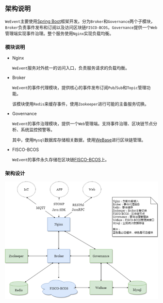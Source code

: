 ## 架构说明

`WeEvent`主要使用[Spring Boot](https://spring.io/projects/spring-boot)框架开发。分为`Broker`和`Governance`两个子模块，`Broker`负责事件发布和订阅以及访问区块链`FISCO-BCOS`，`Governance`提供一个`Web`管理端实现事件治理。整个服务使用`Nginx`实现负载均衡。

### 模块说明

- Nginx

  `WeEvent`服务对外统一的访问入口，负责服务请求的负载均衡。

- Broker

  `WeEvent`的事件代理模块，提供核心的事件发布订阅`Pub`/`Sub`和`Topic`管理功能。

  该模块使用`Redis`来缓存事件，使用`Zookeeper`进行可能的主备服务切换。

- Governance

  `WeEvent`的事件治理模块，提供一个`Web`管理端。支持事件治理、区块链节点分析、系统监控预警等。

  其中，使用`Mysql`数据库存储相关数据，使用[WeBase](https://github.com/WeBankFinTech/WeBASE)进行区块链管理。

- FISCO-BCOS

    `WeEvent`的事件永久存储在区块链[FISCO-BCOS](https://github.com/FISCO-BCOS/FISCO-BCOS)上。

### 架构设计

![](../image/WeEventArchitecture.png)

